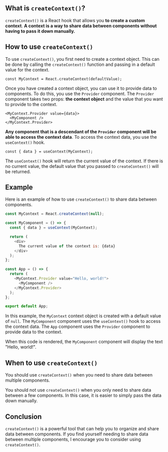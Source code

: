 ## What is `createContext()`?

`createContext()` is a React hook that allows you **to create a custom context**. **A context is a way to share data between components without having to pass it down manually.**

## How to use `createContext()`

To use `createContext()`, you first need to create a context object. This can be done by calling the `createContext()` function and passing in a default value for the context.

```
const MyContext = React.createContext(defaultValue);
```

Once you have created a context object, you can use it to provide data to components. To do this, you use the `Provider` component. The `Provider` component takes two props: **the context object** and the value that you want to provide to the context.

```
<MyContext.Provider value={data}>
  <MyComponent />
</MyContext.Provider>
```

**Any component that is a descendant of the `Provider` component will be able to access the context data**. To access the context data, you use the `useContext()` hook.

```
const { data } = useContext(MyContext);
```

The `useContext()` hook will return the current value of the context. If there is no current value, the default value that you passed to `createContext()` will be returned.

## Example

Here is an example of how to use `createContext()` to share data between components.

```javascript
const MyContext = React.createContext(null);

const MyComponent = () => {
  const { data } = useContext(MyContext);

  return (
    <div>
      The current value of the context is: {data}
    </div>
  );
};

const App = () => {
  return (
    <MyContext.Provider value="Hello, world!">
      <MyComponent />
    </MyContext.Provider>
  );
};

export default App;
```

In this example, the `MyContext` context object is created with a default value of `null`. The `MyComponent` component uses the `useContext()` hook to access the context data. The `App` component uses the `Provider` component to provide data to the context.

When this code is rendered, the `MyComponent` component will display the text "Hello, world!".

## When to use `createContext()`

You should use `createContext()` when you need to share data between multiple components. 

You should not use `createContext()` when you only need to share data between a few components. In this case, it is easier to simply pass the data down manually.

## Conclusion

`createContext()` is a powerful tool that can help you to organize and share data between components. If you find yourself needing to share data between multiple components, I encourage you to consider using `createContext()`.

